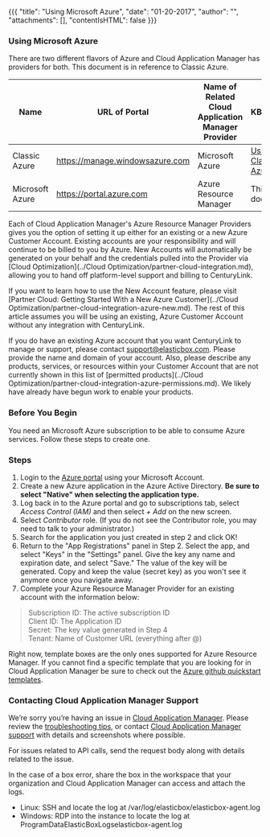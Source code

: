 {{{
"title": "Using Microsoft Azure",
"date": "01-20-2017",
"author": "",
"attachments": [],
"contentIsHTML": false
}}}

### Using Microsoft Azure

There are two different flavors of Azure and Cloud Application Manager has providers for both. This document is in reference to Classic Azure.

**Name** | **URL of Portal** | **Name of Related Cloud Application Manager Provider** | **KB article**
--- | --- | --- | ---
Classic Azure | https://manage.windowsazure.com | Microsoft Azure | [Using Classic Azure](./using-azure.md)
Microsoft Azure | https://portal.azure.com | Azure Resource Manager | This document

Each of Cloud Application Manager's Azure Resource Manager Providers gives you the option of setting it up either for an existing or a new Azure Customer Account. Existing accounts are your responsibility and will continue to be billed to you by Azure. New Accounts will automatically be generated on your behalf and the credentials pulled into the Provider via [Cloud Optimization](../Cloud Optimization/partner-cloud-integration.md), allowing you to hand off platform-level support and billing to CenturyLink.

If you want to learn how to use the New Account feature, please visit [Partner Cloud: Getting Started With a New Azure Customer](../Cloud Optimization/partner-cloud-integration-azure-new.md). The rest of this article assumes you will be using an existing, Azure Customer Account without any integration with CenturyLink.

If you do have an existing Azure account that you want CenturyLink to manage or support, please contact support@elasticbox.com. Please provide the name and domain of your account. Also, please describe any products, services, or resources within your Customer Account that are not currently shown in this list of [permitted products](../Cloud Optimization/partner-cloud-integration-azure-permissions.md). We likely have already have begun work to enable your products.




### Before You Begin

You need an Microsoft Azure subscription to be able to consume Azure services. Follow these steps to create one.

### Steps

1. Login to the [Azure portal](https://portal.azure.com/) using your Microsoft Account.
2. Create a new Azure application in the Azure Active Directory. <b>Be sure to select "Native" when selecting the application type.</b>
3. Log back in to the Azure portal and go to subscriptions tab, select *Access Control (IAM)* and then select  *+ Add* on the new screen.
4. Select *Contributor* role. (If you do not see the Contributor role, you may need to talk to your administrator.)
5. Search for the application you just created in step 2 and click OK!
6. Return to the "App Registrations" panel in Step 2. Select the app, and select "Keys" in the "Settings" panel. Give the key any name and expiration date, and select "Save." The value of the key will be generated. Copy and keep the value (secret key) as you won't see it anymore once you navigate away.
7. Complete your Azure Resource Manager Provider for an existing account with the information below:
> Subscription ID: The active subscription ID<br>
> Client ID: The Application ID<br>
> Secret: The key value generated in Step 4<br>
> Tenant: Name of Customer URL (everything after @)<br>


Right now, template boxes are the only ones supported for Azure Resource Manager. If you cannot find a specific template that you are looking for in Cloud Application Manager be sure to check out the [Azure github quickstart templates](https://github.com/Azure/azure-quickstart-templates).

### Contacting Cloud Application Manager Support

We’re sorry you’re having an issue in [Cloud Application Manager](https://www.ctl.io/cloud-application-manager/). Please review the [troubleshooting tips](..Troubleshooting/troubleshooting-tips.md), or contact [Cloud Application Manager support](mailto:cloudsupport@centurylink.com) with details and screenshots where possible.

For issues related to API calls, send the request body along with details related to the issue.

In the case of a box error, share the box in the workspace that your organization and Cloud Application Manager can access and attach the logs.
* Linux: SSH and locate the log at /var/log/elasticbox/elasticbox-agent.log
* Windows: RDP into the instance to locate the log at ProgramDataElasticBoxLogselasticbox-agent.log
